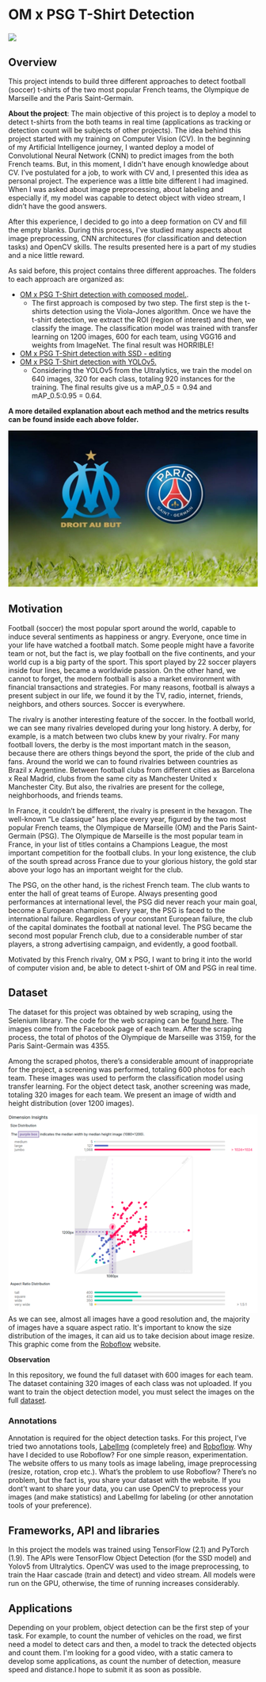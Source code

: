 # OM x PSG T-Shirt Detection

<img align="center" src="https://github.com/IgorMeloS/OMxPSG-T-Shirt-Detection/blob/main/Image/output.gif" />

## Overview

This project intends to build three different approaches to detect football (soccer) t-shirts of the two most popular French teams, the Olympique de Marseille and the Paris Saint-Germain.


**About the project**: The main objective of this project is to deploy a model to detect t-shirts from the both teams in real time (applications as tracking or detection count will be subjects of other projects). The idea behind this project started with my training on Computer Vision (CV). In the beginning of my Artificial Intelligence journey, I wanted deploy a model of Convolutional Neural Network (CNN) to predict images from the both French teams. But, in this moment, I didn't have enough knowledge about CV. I’ve postulated for a job, to work with CV and, I presented this idea as personal project. The experience was a little bite different I had imagined. When I was asked about image preprocessing, about labeling and especially if, my model was capable to detect object with video stream, I didn’t have the good answers.

After this experience, I decided to go into a deep formation on CV and fill the empty blanks. During this process, I've studied many aspects about image preprocessing, CNN architectures (for classification and detection tasks) and OpenCV skills. The results presented here is a part of my studies and a nice little reward.

As said before, this project contains three different approaches. The folders to each approach are organized as:

- [OM x PSG T-Shirt detection with composed model.](https://github.com/IgorMeloS/OMxPSG-T-Shirt-Detection/tree/main/OMxPSG_composed_model).
  - The first approach is composed by two step. The first step is the t-shirts detection using the Viola-Jones algorithm. Once we have the t-shirt detection, we extract the ROI (region of interest) and then, we classify the image. The classification model was trained with transfer learning on 1200 images, 600 for each team, using VGG16 and weights from ImageNet. The final result was HORRIBLE!
- [OM x PSG T-Shirt detection with SSD - editing]()
- [OM x PSG T-Shirt detection with YOLOv5.](https://github.com/IgorMeloS/OMxPSG-T-Shirt-Detection/tree/main/OMxPSG_YOLO)
  - Considering the YOLOv5 from the Ultralytics, we train the model on 640 images, 320 for each class, totaling 920 instances for the training. The final results give us a mAP_0.5 = 0.94 and mAP_0.5:0.95 = 0.64.

**A more detailed explanation about each method and the metrics results can be found inside each above folder.**

![OM x PSG T-Shirt Recognition!](Image/om-psg.jpg "OM x PSG")

## Motivation

Football (soccer) the most popular sport around the world, capable to induce several sentiments as happiness or angry. Everyone, once time in your life have watched a football match. Some people might have a favorite team or not, but the fact is, we play football on the five continents, and your world cup is a big party of the sport. This sport played by 22 soccer players inside four lines, became a worldwide passion. On the other hand, we cannot to forget, the modern football is also a market environment with financial transactions and strategies. For many reasons, football is always a present subject in our life, we found it by the TV, radio, internet, friends, neighbors, and others sources. Soccer is everywhere.

The rivalry is another interesting feature of the soccer. In the football world, we can see many rivalries developed during your long history. A derby, for example, is a match between two clubs knew by your rivalry. For many football lovers, the derby is the most important match in the season, because there are others things beyond the sport, the pride of the club and fans. Around the world we can to found rivalries between countries as Brazil x Argentine. Between football clubs from different cities as Barcelona x Real Madrid, clubs from the same city as Manchester United x Manchester City. But also, the rivalries are present for the college, neighborhoods, and friends teams.

In France, it couldn’t be different, the rivalry is present in the hexagon. The well-known “Le classique” has place every year, figured by the two most popular French teams, the Olympique de Marseille (OM) and the Paris Saint-Germain (PSG). The Olympique de Marseille is the most popular team in France, in your list of titles contains a Champions League, the most important competition for the football clubs. In your long existence, the club of the south spread across France due to your glorious history, the gold star above your logo has an important weight for the club.

The PSG, on the other hand, is the richest French team. The club wants to enter the hall of great teams of Europe. Always presenting good performances at international level, the PSG did never reach your main goal, become a European champion. Every year, the PSG is faced to the international failure. Regardless of your constant European failure, the club of the capital dominates the football at national level. The PSG became the second most popular French club, due to a considerable number of star players, a strong advertising campaign, and evidently, a good football.

Motivated by this French rivalry, OM x PSG, I want to bring it into the world of computer vision and, be able to detect t-shirt of OM and PSG in real time.

## Dataset

The dataset for this project was obtained by web scraping, using the Selenium library. The code for the web scraping can be [found here](https://github.com/IgorMeloS/OMxPSG-T-Shirt-Detection/tree/main/web_scraping). The images come from the Facebook page of each team. After the scraping process, the total of photos of the Olympique de Marseille was 3159, for the Paris Saint-Germain was 4355.

Among the scraped photos, there’s a considerable amount of inappropriate for the project, a screening was performed, totaling 600 photos for each team.  These images was used to perform the classification model using transfer learning. For the object detect task, another screening was made, totaling 320 images for each team. We present an image of width and height distribution (over 1200 images).

![Distribution of width and height](Image/img_stat.png "Width and Height Distribution")
As we can see, almost all images have a good resolution and, the majority of images have a square aspect ratio. It's important to know the size distribution of the images, it can aid us to take decision about image resize. This graphic come from the [Roboflow](https://roboflow.com/) website.

**Observation**

In this repository, we found the full dataset with 600 images for each team. The dataset containing 320 images of each class was not uploaded. If you want to train the object detection model, you must select the images on the full [dataset](https://github.com/IgorMeloS/OMxPSG-T-Shirt-Detection/tree/main/dataset).

### Annotations

Annotation is required for the object detection tasks. For this project, I’ve tried two annotations tools, [LabelImg](https://github.com/tzutalin/labelImg) (completely free) and [Roboflow](https://roboflow.com/). Why have I decided to use Roboflow? For one simple reason, experimentation. The website offers to us many tools as image labeling, image preprocessing (resize, rotation, crop etc.). What’s the problem to use Roboflow? There’s no problem, but the fact is, you share your dataset with the website. If you dont't want to share your data, you can use OpenCV to preprocess your images (and make statistics) and LabelImg for labeling (or other annotation tools of your preference).

## Frameworks, API and libraries

In this project the models was trained using TensorFlow (2.1) and PyTorch (1.9). The APIs were TensorFlow Object Detection (for the SSD model) and Yolov5 from Ultralytics. OpenCV was used to the image preprocessing, to train the Haar cascade (train and detect) and video stream. All models were run on the GPU, otherwise, the time of running increases considerably.

## Applications

Depending on your problem, object detection can be the first step of your task. For example, to count the number of vehicles on the road, we first need a model to detect cars and then, a model to track the detected objects and count them. I'm looking for a good video, with a static camera to develop some applications, as count the number of detection, measure speed and distance.I hope to submit it as soon as possible.
